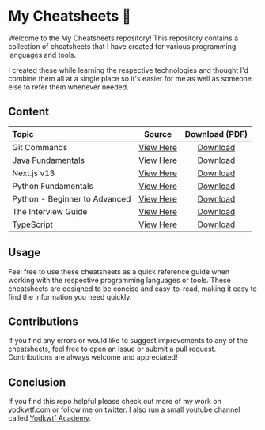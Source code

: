 # My Cheatsheets 🚀

Welcome to the My Cheatsheets repository! This repository contains a collection of cheatsheets that I have created for various programming languages and tools.

I created these while learning the respective technologies and thought I'd combine them all at a single place so it's easier for me as well as someone else to refer them whenever needed.

## Content

| Topic                         |                 Source                  |                                          Download (PDF)                                           |
| :---------------------------- | :-------------------------------------: | :-----------------------------------------------------------------------------------------------: |
| Git Commands                  |  [View Here](/git-commands/readme.md)   | [Download](https://drive.google.com/file/d/1Hr2bzduRZXtDO5jiYDcBeyqIa8xgjefI/view?usp=share_link) |
| Java Fundamentals             |      [View Here](/java/readme.md)       | [Download](https://drive.google.com/file/d/1FPYiX-m3Mq6FXva-M0LTAkjkb7biIoOc/view?usp=share_link) |
| Next.js v13                   |   [View Here](/nextjs-v13/readme.md)    | [Download](https://drive.google.com/file/d/1ZsdzJNj1Uc4zWdIXRTQ8upNlNOAxdufs/view?usp=share_link) |
| Python Fundamentals           |     [View Here](/python/readme.md)      | [Download](https://drive.google.com/file/d/1KSPASGV9Nz1rZuVT4wXIfEcPkClNuu1s/view?usp=share_link) |
| Python - Beginner to Advanced | [View Here](/python-advanced/readme.md) | [Download](https://drive.google.com/file/d/1aZxvLU-EWN53qp78F3Vpe_RcqLxVoGbG/view?usp=share_link) |
| The Interview Guide           | [View Here](/interview-guide/readme.md) | [Download](https://drive.google.com/file/d/1W4CHYeXOr8FzA5vajqlxmiDf18lpIX1c/view?usp=share_link) |
| TypeScript                    |   [View Here](/typescript/readme.md)    | [Download](https://drive.google.com/file/d/1H-Sn67-XpCIWr-nGPQpk7lm0JAuXrRBB/view?usp=share_link) |

## Usage

Feel free to use these cheatsheets as a quick reference guide when working with the respective programming languages or tools. These cheatsheets are designed to be concise and easy-to-read, making it easy to find the information you need quickly.

## Contributions

If you find any errors or would like to suggest improvements to any of the cheatsheets, feel free to open an issue or submit a pull request. Contributions are always welcome and appreciated!

## Conclusion

If you find this repo helpful please check out more of my work on [yodkwtf.com](https://yodkwtf.com) or follow me on [twitter](https://twitter.com/yodkwtf).
I also run a small youtube channel called [Yodkwtf Academy](https://youtube.com/yodkwtf).
